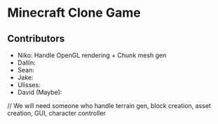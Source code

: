 # Minecraft Clone Game
## Contributors
- Niko: Handle OpenGL rendering + Chunk mesh gen
- Dallin:
- Sean:
- Jake:
- Ulisses:
- David (Maybe): 

// We will need someone who handle terrain gen, block creation, asset creation, GUI, character controller